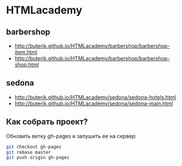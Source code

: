 # HTMLacademy

## barbershop
* http://buterik.github.io/HTMLacademy/barbershop/barbershop-item.html
* http://buterik.github.io/HTMLacademy/barbershop/barbershop-shop.html

## sedona
* http://buterik.github.io/HTMLacademy/sedona/sedona-hotels.html
* http://buterik.github.io/HTMLacademy/sedona/sedona-main.html


## Как собрать проект?
Обновить ветку gh-pages и запушить ее на сервер:
  ```sh
  git checkout gh-pages
  git rebase master
  git push origin gh-pages
  ```
